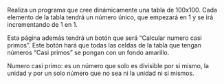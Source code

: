 Realiza un programa que cree dinámicamente una tabla de 100x100. Cada elemento de la tabla tendrá un número único, que empezará en 1 y se irá incrementando de 1 en 1.

Esta página además tendrá un botón que será “Calcular numero casi primos”. Este botón hará que todas las celdas de la tabla que tengan números “Casi primos” se pongan con un fondo amarillo.

Numero casi primo: es un número que solo es divisible por si mismo, la unidad y por un solo número que no sea ni la unidad ni si mismos.